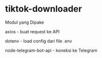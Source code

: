 # tiktok-downloader

Modul yang Dipake

axios - buat request ke API

dotenv - load config dari file .env

node-telegram-bot-api - koneksi ke Telegram
